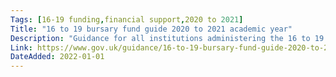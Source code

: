 ```yaml
---
Tags: [16-19 funding,financial support,2020 to 2021]
Title: "16 to 19 bursary fund guide 2020 to 2021 academic year"
Description: "Guidance for all institutions administering the 16 to 19 bursary fund in the 2020 to 2021 academic year"
Link: https://www.gov.uk/guidance/16-to-19-bursary-fund-guide-2020-to-2021-academic-year
DateAdded: 2022-01-01
---
```

